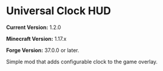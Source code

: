 # Universal Clock HUD

**Current Version:** 1.2.0

**Minecraft Version:** 1.17.x

**Forge Version:** 37.0.0 or later.

Simple mod that adds configurable clock to the game overlay.
